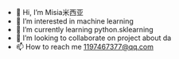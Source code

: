 - 👋 Hi, I’m Misia米西亚
- 👀 I’m interested in machine learning
- 🌱 I’m currently learning python.sklearning
- 💞️ I’m looking to collaborate on project about da
- 📫 How to reach me 1197467377@qq.com


